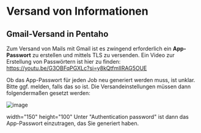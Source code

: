 # Versand von Informationen

## Gmail-Versand in Pentaho
Zum Versand von Mails mit Gmail ist es zwingend erforderlich ein **App-Passwort** zu erstellen und mittels TLS zu versenden. 
Ein Video zur Erstellung von Passwörtern ist hier zu finden: https://youtu.be/G3OBFqPGXLc?si=y8kQtfmIIRAG5OUE

Ob das App-Passwort für jeden Job neu generiert werden muss, ist unklar. Bitte ggf. melden, falls das so ist.
Die Versandeinstellungen müssen dann folgendermaßen gesetzt werden:

![image](https://github.com/magruenefb3/DataIntegration/assets/97667586/ca6b2f2b-a5fd-46b3-ad0d-7c13369a2693)

width="150" height="100"
Unter "Authentication password" ist dann das App-Passwort einzutragen, das Sie generiert haben.
